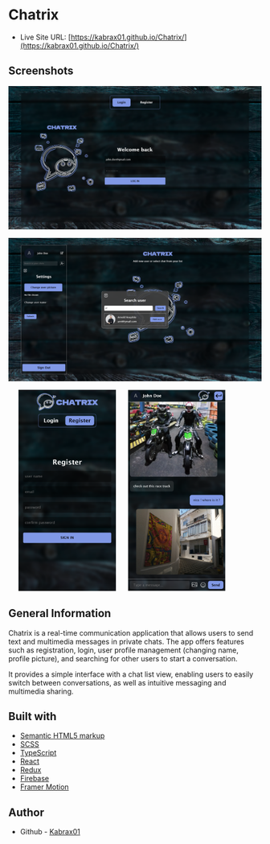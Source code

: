 # Chatrix

-   Live Site URL: [https://kabrax01.github.io/Chatrix/](https://kabrax01.github.io/Chatrix/)

## Screenshots

<p>
<img src="./public/chatrix__login__full.png" width="800">
<p>
<img src="./public/chatrix__main__full.png" width="800">
</p>
<p>
<img src="./public/chatrix__register__mobile.png" height="400" hspace="20">
<img src="./public/chatrix__main__mobile.png" height="400">
</p>

## General Information

Chatrix is a real-time communication application that allows users to send text and multimedia messages in private chats. The app offers features such as registration, login, user profile management (changing name, profile picture), and searching for other users to start a conversation.

It provides a simple interface with a chat list view, enabling users to easily switch between conversations, as well as intuitive messaging and multimedia sharing.

## Built with

-   [Semantic HTML5 markup](https://developer.mozilla.org/en-US/docs/Glossary/HTML5)
-   [SCSS](https://sass-lang.com/)
-   [TypeScript](https://www.typescriptlang.org/)
-   [React](https://reactjs.org/)
-   [Redux](https://redux.js.org/)
-   [Firebase](https://firebase.google.com/)
-   [Framer Motion](https://www.framer.com/motion/)

## Author

-   Github - [Kabrax01](https://github.com/Kabrax01)
